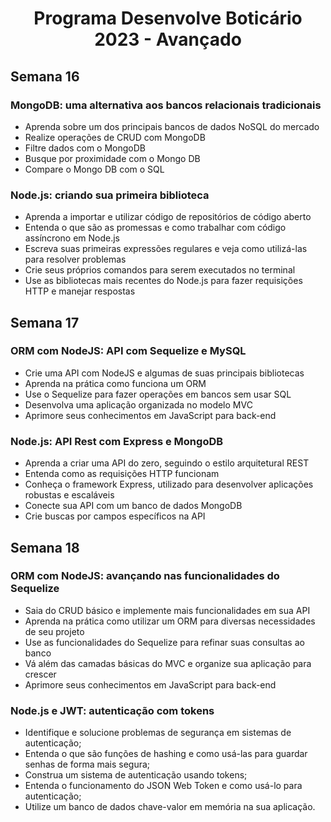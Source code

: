<h1 align="center" id="top">Programa Desenvolve Boticário 2023 - Avançado</h1>

<h2>Semana 16</h2>

<h3>MongoDB: uma alternativa aos bancos relacionais tradicionais</h3>

* Aprenda sobre um dos principais bancos de dados NoSQL do mercado
* Realize operações de CRUD com MongoDB
* Filtre dados com o MongoDB
* Busque por proximidade com o Mongo DB
* Compare o Mongo DB com o SQL

<h3>Node.js: criando sua primeira biblioteca</h3>

* Aprenda a importar e utilizar código de repositórios de código aberto
* Entenda o que são as promessas e como trabalhar com código assíncrono em Node.js
* Escreva suas primeiras expressões regulares e veja como utilizá-las para resolver problemas
* Crie seus próprios comandos para serem executados no terminal
* Use as bibliotecas mais recentes do Node.js para fazer requisições HTTP e manejar respostas

<h2>Semana 17</h2>

<h3>ORM com NodeJS: API com Sequelize e MySQL</h3>

* Crie uma API com NodeJS e algumas de suas principais bibliotecas
* Aprenda na prática como funciona um ORM
* Use o Sequelize para fazer operações em bancos sem usar SQL
* Desenvolva uma aplicação organizada no modelo MVC
* Aprimore seus conhecimentos em JavaScript para back-end

<h3>Node.js: API Rest com Express e MongoDB</h3>

* Aprenda a criar uma API do zero, seguindo o estilo arquitetural REST
* Entenda como as requisições HTTP funcionam
* Conheça o framework Express, utilizado para desenvolver aplicações robustas e escaláveis
* Conecte sua API com um banco de dados MongoDB
* Crie buscas por campos específicos na API

<h2>Semana 18</h2>

<h3>ORM com NodeJS: avançando nas funcionalidades do Sequelize</h3>

* Saia do CRUD básico e implemente mais funcionalidades em sua API
* Aprenda na prática como utilizar um ORM para diversas necessidades de seu projeto
* Use as funcionalidades do Sequelize para refinar suas consultas ao banco
* Vá além das camadas básicas do MVC e organize sua aplicação para crescer
* Aprimore seus conhecimentos em JavaScript para back-end

<h3>Node.js e JWT: autenticação com tokens</h3>

* Identifique e solucione problemas de segurança em sistemas de autenticação;
* Entenda o que são funções de hashing e como usá-las para guardar senhas de forma mais segura;
* Construa um sistema de autenticação usando tokens;
* Entenda o funcionamento do JSON Web Token e como usá-lo para autenticação;
* Utilize um banco de dados chave-valor em memória na sua aplicação.
